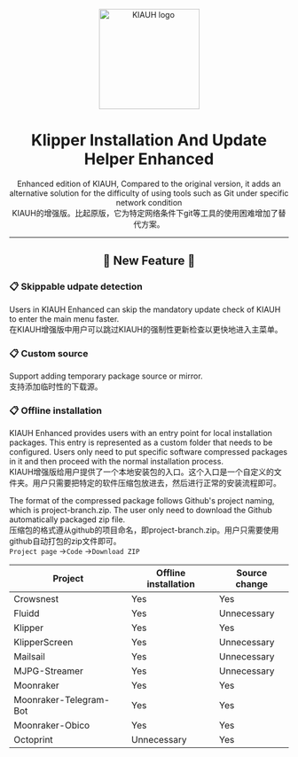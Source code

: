 <p align="center">
  <a>
    <img src="https://raw.githubusercontent.com/dw-0/kiauh/master/resources/screenshots/kiauh.png" alt="KIAUH logo" height="181">
    <h1 align="center">Klipper Installation And Update Helper Enhanced</h1>
  </a>
</p>

<p align="center">
  Enhanced edition of KIAUH, Compared to the original version, it adds an alternative solution for the difficulty of using tools such as Git under specific network condition<br>
  KIAUH的增强版。比起原版，它为特定网络条件下git等工具的使用困难增加了替代方案。
</p>

<hr>

<h2 align="center">
  📄️ New Feature 📄
</h2>

### 📋 Skippable udpate detection
Users in KIAUH Enhanced can skip the mandatory update check of KIAUH to enter the main menu faster.  
在KIAUH增强版中用户可以跳过KIAUH的强制性更新检查以更快地进入主菜单。

### 📋 Custom source
Support adding temporary package source or mirror.  
支持添加临时性的下载源。

### 📋 Offline installation
KIAUH Enhanced provides users with an entry point for local installation packages. This entry is represented as a custom folder that needs to be configured. Users only need to put specific software compressed packages in it and then proceed with the normal installation process.  
KIAUH增强版给用户提供了一个本地安装包的入口。这个入口是一个自定义的文件夹。用户只需要把特定的软件压缩包放进去，然后进行正常的安装流程即可。  

The format of the compressed package follows Github's project naming, which is project-branch.zip. The user only need to download the Github automatically packaged zip file.  
压缩包的格式遵从github的项目命名，即project-branch.zip。用户只需要使用github自动打包的zip文件即可。  
`Project page` ->`Code` ->`Download ZIP`


Project | Offline installation | Source change
-|-|-
Crowsnest | Yes | Yes
Fluidd | Yes | Unnecessary
Klipper | Yes | Yes
KlipperScreen | Yes | Unnecessary
Mailsail | Yes | Unnecessary
MJPG-Streamer | Yes | Unnecessary
Moonraker | Yes | Yes
Moonraker-Telegram-Bot | Yes | Yes
Moonraker-Obico | Yes | Yes
Octoprint | Unnecessary | Yes
